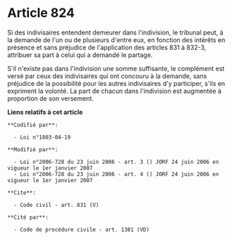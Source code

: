 # Article 824

Si des indivisaires entendent demeurer dans l'indivision, le tribunal peut, à la demande de l'un ou de plusieurs d'entre eux,
en fonction des intérêts en présence et sans préjudice de l'application des articles 831 à 832-3, attribuer sa part à celui
qui a demandé le partage. 

S'il n'existe pas dans l'indivision une somme suffisante, le complément est versé par ceux des indivisaires qui ont concouru
à la demande, sans préjudice de la possibilité pour les autres indivisaires d'y participer, s'ils en expriment la volonté. La
part de chacun dans l'indivision est augmentée à proportion de son versement.

**Liens relatifs à cet article**

	**Codifié par**:

	  - Loi n°1803-04-19

	**Modifié par**:

	  - Loi n°2006-728 du 23 juin 2006 - art. 3 () JORF 24 juin 2006 en vigueur le 1er janvier 2007
	  - Loi n°2006-728 du 23 juin 2006 - art. 4 () JORF 24 juin 2006 en vigueur le 1er janvier 2007

	**Cite**:

	  - Code civil - art. 831 (V)

	**Cité par**:

	  - Code de procédure civile - art. 1381 (VD)
